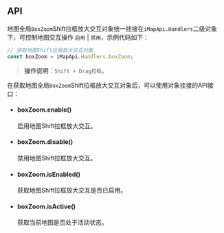 ## API

地图全局`BoxZoom`Shift拉框放大交互对象统一挂接在`iMapApi.Handlers`二级对象下，可控制地图交互操作 `启用` | `禁用`，示例代码如下：

```javascript
// 获取地图Shift拉框放大交互对象
const boxZoom = iMapApi.Handlers.boxZoom;
```

> **操作说明**：`Shift + Drag拉框`。

在获取地图全局`BoxZoom`Shift拉框放大交互对象后，可以使用对象挂接的API接口：

- #### boxZoom.enable()
	启用地图Shift拉框放大交互。

- #### boxZoom.disable()
	禁用地图Shift拉框放大交互。

- #### boxZoom.isEnabled()
	获取地图Shift拉框放大交互是否已启用。

- #### boxZoom.isActive()
	获取当前地图是否处于活动状态。
